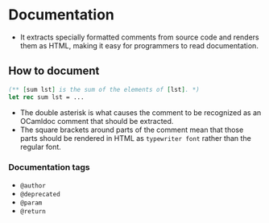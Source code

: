 # Documentation

 + It extracts specially formatted comments from source code and
   renders them as HTML, making it easy for programmers to read
   documentation.

## How to document

``` ocaml
(** [sum lst] is the sum of the elements of [lst]. *)
let rec sum lst = ...
```

 + The double asterisk is what causes the comment to be recognized as
   an OCamldoc comment that should be extracted.
 + The square brackets around parts of the comment mean that those
   parts should be rendered in HTML as `typewriter font` rather than
   the regular font.


### Documentation tags

 + `@author`
 + `@deprecated`
 + `@param`
 + `@return`
